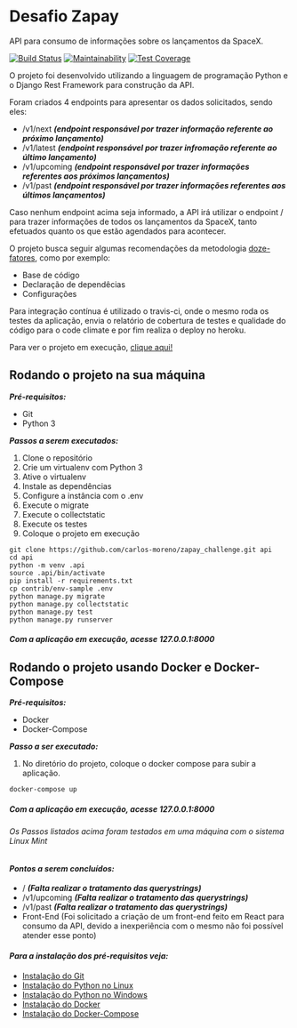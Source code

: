 # Desafio Zapay

API para consumo de informações sobre os lançamentos da SpaceX.

[![Build Status](https://travis-ci.org/carlos-moreno/zapay_challenge.svg?branch=master)](https://travis-ci.org/carlos-moreno/zapay_challenge)
[![Maintainability](https://api.codeclimate.com/v1/badges/44bd056d8e5e5a99b310/maintainability)](https://codeclimate.com/github/carlos-moreno/zapay_challenge/maintainability)
[![Test Coverage](https://api.codeclimate.com/v1/badges/44bd056d8e5e5a99b310/test_coverage)](https://codeclimate.com/github/carlos-moreno/zapay_challenge/test_coverage)

O projeto foi desenvolvido utilizando a linguagem de programação Python e o Django Rest Framework para construção da API.

Foram criados 4 endpoints para apresentar os dados solicitados, sendo eles:
 - /v1/next ***(endpoint responsável por trazer informação referente ao próximo lançamento)***
 - /v1/latest ***(endpoint responsável por trazer infromação referente ao último lançamento)***
 - /v1/upcoming ***(endpoint responsável por trazer informações referentes aos próximos lançamentos)***
 - /v1/past ***(endpoint responsável por trazer informações referentes aos últimos lançamentos)***
 
Caso nenhum endpoint acima seja informado, a API irá utilizar o endpoint / para trazer informações de todos os lançamentos da SpaceX, tanto efetuados quanto os que estão agendados para acontecer.

O projeto busca seguir algumas recomendações da metodologia [doze-fatores](https://12factor.net/pt_br/), como por exemplo:
 - Base de código
 - Declaração de dependêcias
 - Configurações 
 
Para integração contínua é utilizado o travis-ci, onde o mesmo roda os testes da aplicação, envia o relatório de cobertura de testes e qualidade do código para o code climate e por fim realiza o deploy no heroku. 
 
Para ver o projeto em execução, [clique aqui!](https://carlos-moreno-spacex-api.herokuapp.com/)  

## Rodando o projeto na sua máquina

***Pré-requisitos:***

 - Git
 - Python 3
 
***Passos a serem executados:***
 
1. Clone o repositório
2. Crie um virtualenv com Python 3
3. Ative o virtualenv
4. Instale as dependências
5. Configure a instância com o .env
6. Execute o migrate
7. Execute o collectstatic
8. Execute os testes
9. Coloque o projeto em execução

```console
git clone https://github.com/carlos-moreno/zapay_challenge.git api
cd api
python -m venv .api
source .api/bin/activate
pip install -r requirements.txt
cp contrib/env-sample .env
python manage.py migrate
python manage.py collectstatic
python manage.py test
python manage.py runserver
```

##### ***Com a aplicação em execução, acesse 127.0.0.1:8000***

## Rodando o projeto usando Docker e Docker-Compose

***Pré-requisitos:***

 - Docker
 - Docker-Compose
 
***Passo a ser executado:***
 
1. No diretório do projeto, coloque o docker compose para subir a aplicação.

```console
docker-compose up
```

##### ***Com a aplicação em execução, acesse 127.0.0.1:8000***

###### Os Passos listados acima foram testados em uma máquina com o sistema Linux Mint

#### ***Pontos a serem concluídos:***
 - / ***(Falta realizar o tratamento das querystrings)***
 - /v1/upcoming ***(Falta realizar o tratamento das querystrings)***
 - /v1/past ***(Falta realizar o tratamento das querystrings)***
 - Front-End (Foi solicitado a criação de um front-end feito em React para consumo da API, devido a inexperiência com o mesmo não foi possível atender esse ponto)

#### ***Para a instalação dos pré-requisitos veja:***

 - [Instalação do Git](https://git-scm.com/book/pt-br/v1/Primeiros-passos-Instalando-Git)
 - [Instalação do Python no Linux](https://docs.python.org/3.7/using/unix.html)
 - [Instalação do Python no Windows](https://docs.python.org/3.7/using/windows.html)
 - [Instalação do Docker](https://docs.docker.com/install/)
 - [Instalação do Docker-Compose](https://docs.docker.com/compose/install/)
 


